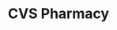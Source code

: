 ---
title: "CVS Pharmacy"
url: /fort-lauderdale/cvs-pharmacy-east-sunrise-boulevard/
shop: Drogerie
---